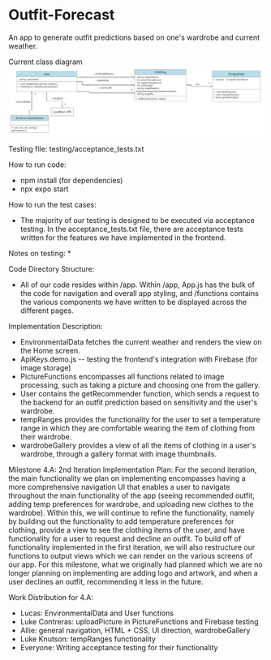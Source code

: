# Outfit-Forecast

An app to generate outfit predictions based on one's wardrobe and current weather.

Current class diagram
![Class Diagram](class-diagrams/updatedClassDiagram4.png)

Testing file: testing/acceptance_tests.txt

How to run code:
- npm install (for dependencies)
- npx expo start

How to run the test cases:
- The majority of our testing is designed to be executed via acceptance testing. In the acceptance_tests.txt file, there are acceptance tests written for the features we have implemented in the frontend.

Notes on testing:
 * 

Code Directory Structure:
 * All of our code resides within /app. Within /app, App.js has the bulk of the code for navigation and overall app styling, and /functions contains the various components we have written to be displayed across the different pages.

Implementation Description:
 * EnvironmentalData fetches the current weather and renders the view on the Home screen.
 * ApiKeys.demo.js -- testing the frontend's integration with Firebase (for image storage)
 * PictureFunctions encompasses all functions related to image processing, such as taking a picture and choosing one from the gallery. 
 * User contains the getRecommender function, which sends a request to the backend for an outfit prediction based on sensitivity and the user's wardrobe.
 * tempRanges provides the functionality for the user to set a temperature range in which they are comfortable wearing the item of clothing from their wardrobe.
 * wardrobeGallery provides a view of all the items of clothing in a user's wardrobe, through a gallery format with image thumbnails. 

Milestone 4.A:
2nd Iteration Implementation Plan:
For the second iteration, the main functionality we plan on implementing encompasses having a more comprehensive navigation UI that enables a user to navigate throughout the main functionality of the app (seeing recommended outfit, adding temp preferences for wardrobe, and uploading new clothes to the wardrobe). Within this, we will continue to refine the functionality, namely by building out the functionality to add temperature preferences for clothing, provide a view to see the clothing items of the user, and have functionality for a user to request and decline an outfit. To build off of functionality implemented in the first iteration, we will also restructure our functions to output views which we can render on the various screens of our app.
For this milestone, what we originally had planned which we are no longer planning on implementing are adding logo and artwork, and when a user declines an outfit, recommending it less in the future. 
 
Work Distribution for 4.A:
* Lucas: EnvironmentalData and User functions
* Luke Contreras: uploadPicture in PictureFunctions and Firebase testing
* Allie: general navigation, HTML + CSS, UI direction, wardrobeGallery
* Luke Knutson: tempRanges functionality
* Everyone: Writing acceptance testing for their functionality

